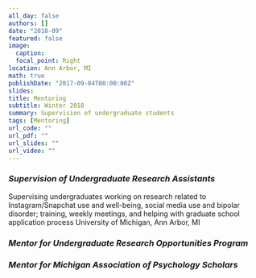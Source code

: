 ```yaml
---
all_day: false
authors: []
date: "2018-09"
featured: false
image:
  caption: 
  focal_point: Right
location: Ann Arbor, MI
math: true
publishDate: "2017-09-04T00:00:00Z"
slides: 
title: Mentoring
subtitle: Winter 2018
summary: Supervision of undergraduate students
tags: [Mentoring]
url_code: ""
url_pdf: ""
url_slides: ""
url_video: ""
---
```


### *Supervision of Undergraduate Research Assistants*
Supervising undergraduates working on research related to Instagram/Snapchat use and well-being, social media use and bipolar disorder; training, weekly meetings, and helping with graduate school application process
University of Michigan, Ann Arbor, MI  

### *Mentor for Undergraduate Research Opportunities Program*

### *Mentor for Michigan Association of Psychology Scholars*